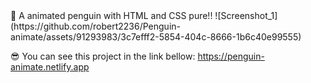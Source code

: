 <div align="left">
  🐧 A animated penguin with HTML and CSS pure!!
  ![Screenshot_1](https://github.com/robert2236/Penguin-animate/assets/91293983/3c7efff2-5854-404c-8666-1b6c40e99555)

  😎 You can see this project in the link bellow:
  https://penguin-animate.netlify.app
</div>
